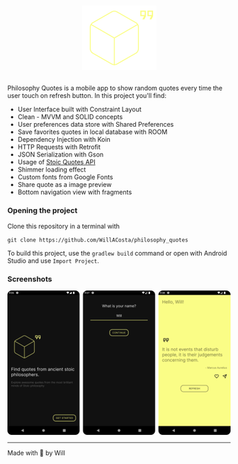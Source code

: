 <div align="center" border-radius="100px">
  <img src="./docs/logo.png" />
</div>

##

Philosophy Quotes is a mobile app to show random quotes every time the user touch on refresh button.
In this project you'll find:

- User Interface built with Constraint Layout
- Clean - MVVM and SOLID concepts
- User preferences data store with Shared Preferences
- Save favorites quotes in local database with ROOM
- Dependency Injection with Koin
- HTTP Requests with Retrofit
- JSON Serialization with Gson
- Usage of [Stoic Quotes API](https://stoicquotesapi.com/)
- Shimmer loading effect
- Custom fonts from Google Fonts
- Share quote as a image preview
- Bottom navigation view with fragments

### Opening the project

Clone this repository in a terminal with

```
git clone https://github.com/WillACosta/philosophy_quotes
```

To build this project, use the `gradlew build` command or open with Android Studio and
use `Import Project`.

### Screenshots

<div style="margin: 0 auto">
    <img src="./docs/screen_shot.png" />
</div>

---

Made with 🖤 by Will
